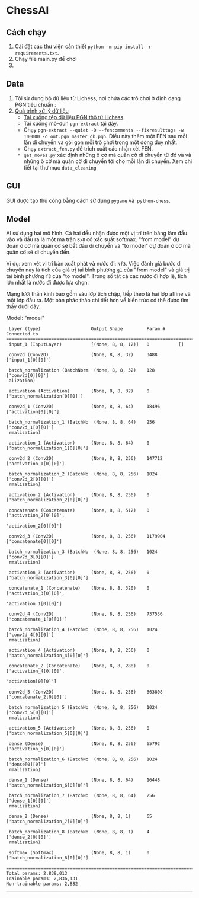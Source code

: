 # ChessAI

## Cách chạy
1. Cài đặt các thư viện cần thiết `python -m pip install -r requirements.txt`.
2. Chạy file main.py để chơi
3. 
## Data 
1. Tôi sử dụng bộ dữ liệu từ Lichess, nơi chứa các trò chơi ở định dạng PGN tiêu chuẩn :<a href="https://database.lichess.org">
2. Quá trình xử lý dữ liệu
   - Tải xuống tệp dữ liệu PGN thô từ <a href="https://database.lichess.org">Lichess</a>.
   - Tải xuống mô-đun `pgn-extract` <a href="https://www.cs.kent.ac.uk/people/staff/djb/pgn-extract/">tại đây</a>.
   - Chạy `pgn-extract --quiet -D --fencomments --fixresulttags -w 100000 -o out.pgn master_db.pgn`. Điều này thêm một FEN sau mỗi lần di chuyển và gói gọn mỗi trò chơi trong một dòng duy nhất.
   - Chạy `extract_fen.py` để trích xuất các nhận xét FEN.
   - `get_moves.py` xác định những ô cờ mà quân cờ di chuyển từ đó và và những ô cờ mà quân cờ di chuyển tới cho mỗi lần di chuyển.
  Xem chi tiết tại thư mục `data_cleaning`

## GUI
GUI được tạo thủ công bằng cách sử dụng `pygame` và` python-chess`.

## Model
AI sử dụng hai mô hình. Cả hai đều nhận được một vị trí trên bảng làm đầu vào và đầu ra là một ma trận `8x8` có xác suất softmax. "from model" dự đoán ô cờ mà quân cờ sẽ bắt đầu di chuyển và "to model" dự đoán ô cờ mà quân cờ sẽ di chuyển đến.

Ví dụ: xem xét vị trí bàn xuất phát và nước đi: `Nf3`. Việc đánh giá bước di chuyển này là tích của giá trị tại bình phương `g1` của "from model" và giá trị tại bình phương `f3` của "to model".
Trong số tất cả các nước đi hợp lệ, tích lớn nhất là nước đi được lựa chọn.

Mạng lưới thần kinh bao gồm sáu lớp tích chập, tiếp theo là hai lớp affine và một lớp đầu ra. Một bản phác thảo chi tiết hơn về kiến trúc có thể được tìm thấy dưới đây:

Model: "model"
```__________________________________________________________________________________________________
 Layer (type)                   Output Shape         Param #     Connected to                     
==================================================================================================
 input_1 (InputLayer)           [(None, 8, 8, 12)]   0           []                               
                                                                                                  
 conv2d (Conv2D)                (None, 8, 8, 32)     3488        ['input_1[0][0]']                
                                                                                                  
 batch_normalization (BatchNorm  (None, 8, 8, 32)    128         ['conv2d[0][0]']                 
 alization)                                                                                       
                                                                                                  
 activation (Activation)        (None, 8, 8, 32)     0           ['batch_normalization[0][0]']    
                                                                                                  
 conv2d_1 (Conv2D)              (None, 8, 8, 64)     18496       ['activation[0][0]']             
                                                                                                  
 batch_normalization_1 (BatchNo  (None, 8, 8, 64)    256         ['conv2d_1[0][0]']               
 rmalization)                                                                                     
                                                                                                  
 activation_1 (Activation)      (None, 8, 8, 64)     0           ['batch_normalization_1[0][0]']  
                                                                                                  
 conv2d_2 (Conv2D)              (None, 8, 8, 256)    147712      ['activation_1[0][0]']           
                                                                                                  
 batch_normalization_2 (BatchNo  (None, 8, 8, 256)   1024        ['conv2d_2[0][0]']               
 rmalization)                                                                                     
                                                                                                  
 activation_2 (Activation)      (None, 8, 8, 256)    0           ['batch_normalization_2[0][0]']  
                                                                                                  
 concatenate (Concatenate)      (None, 8, 8, 512)    0           ['activation_2[0][0]',           
                                                                  'activation_2[0][0]']           
                                                                                                  
 conv2d_3 (Conv2D)              (None, 8, 8, 256)    1179904     ['concatenate[0][0]']            
                                                                                                  
 batch_normalization_3 (BatchNo  (None, 8, 8, 256)   1024        ['conv2d_3[0][0]']               
 rmalization)                                                                                     
                                                                                                  
 activation_3 (Activation)      (None, 8, 8, 256)    0           ['batch_normalization_3[0][0]']  
                                                                                                  
 concatenate_1 (Concatenate)    (None, 8, 8, 320)    0           ['activation_3[0][0]',           
                                                                  'activation_1[0][0]']           
                                                                                                  
 conv2d_4 (Conv2D)              (None, 8, 8, 256)    737536      ['concatenate_1[0][0]']          
                                                                                                  
 batch_normalization_4 (BatchNo  (None, 8, 8, 256)   1024        ['conv2d_4[0][0]']               
 rmalization)                                                                                     
                                                                                                  
 activation_4 (Activation)      (None, 8, 8, 256)    0           ['batch_normalization_4[0][0]']  
                                                                                                  
 concatenate_2 (Concatenate)    (None, 8, 8, 288)    0           ['activation_4[0][0]',           
                                                                  'activation[0][0]']             
                                                                                                  
 conv2d_5 (Conv2D)              (None, 8, 8, 256)    663808      ['concatenate_2[0][0]']          
                                                                                                  
 batch_normalization_5 (BatchNo  (None, 8, 8, 256)   1024        ['conv2d_5[0][0]']               
 rmalization)                                                                                     
                                                                                                  
 activation_5 (Activation)      (None, 8, 8, 256)    0           ['batch_normalization_5[0][0]']  
                                                                                                  
 dense (Dense)                  (None, 8, 8, 256)    65792       ['activation_5[0][0]']           
                                                                                                  
 batch_normalization_6 (BatchNo  (None, 8, 8, 256)   1024        ['dense[0][0]']                  
 rmalization)                                                                                     
                                                                                                  
 dense_1 (Dense)                (None, 8, 8, 64)     16448       ['batch_normalization_6[0][0]']  
                                                                                                  
 batch_normalization_7 (BatchNo  (None, 8, 8, 64)    256         ['dense_1[0][0]']                
 rmalization)                                                                                     
                                                                                                  
 dense_2 (Dense)                (None, 8, 8, 1)      65          ['batch_normalization_7[0][0]']  
                                                                                                  
 batch_normalization_8 (BatchNo  (None, 8, 8, 1)     4           ['dense_2[0][0]']                
 rmalization)                                                                                     
                                                                                                  
 softmax (Softmax)              (None, 8, 8, 1)      0           ['batch_normalization_8[0][0]']  
                                                                                                  
==================================================================================================
Total params: 2,839,013
Trainable params: 2,836,131
Non-trainable params: 2,882
__________________________________________________________________________________________________
```
